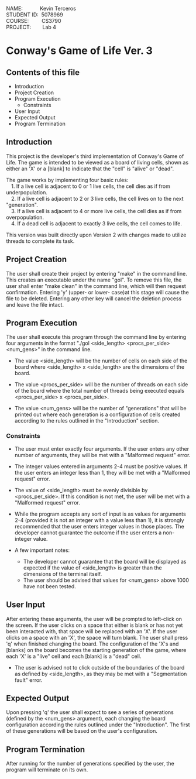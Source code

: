 NAME:&nbsp;&nbsp;&nbsp;&nbsp;&nbsp;&nbsp;&nbsp;&nbsp;&nbsp;&nbsp;&nbsp;&nbsp;Kevin Terceros<br />
STUDENT ID:&nbsp;&nbsp;5078969<br />
COURSE:&nbsp;&nbsp;&nbsp;&nbsp;&nbsp;&nbsp;&nbsp;&nbsp;&nbsp;CS3790<br />
PROJECT:&nbsp;&nbsp;&nbsp;&nbsp;&nbsp;&nbsp;&nbsp;&nbsp;Lab 4

# Conway's Game of Life Ver. 3

## Contents of this file

  - Introduction
  - Project Creation
  - Program Execution
    - Constraints
  - User Input
  - Expected Output
  - Program Termination

## Introduction

This project is the developer's third implementation of Conway's Game of Life. The game is intended to be viewed as a
board of living cells, shown as either an 'X' or a [blank] to indicate that the "cell" is "alive" or "dead".

The game works by implementing four basic rules:<br />
&emsp;1. If a live cell is adjacent to 0 or 1 live cells, the cell dies as if from underpopulation.<br />
&emsp;2. If a live cell is adjacent to 2 or 3 live cells, the cell lives on to the next "generation".<br />
&emsp;3. If a live cell is adjacent to 4 or more live cells, the cell dies as if from overpopulation.<br />
&emsp;4. If a dead cell is adjacent to exactly 3 live cells, the cell comes to life.<br />

This version was built directly upon Version 2 with changes made to utilize threads to complete its task.

## Project Creation

The user shall create their project by entering "make" in the command line. This creates an executable under the name
"gol". To remove this file, the user shall enter "make clean" in the command line, which will then request
confirmation. Entering 'y' (upper- or lower- case)at this stage will cause the file to be deleted. Entering any other
key will cancel the deletion process and leave the file intact.

## Program Execution

The user shall execute this program through the command line by entering four arguments in the format
"./gol <side_length> <procs_per_side> <num_gens>" in the command line.

- The value <side_length> will be the number of cells on each side of the board where <side_length> x <side_length> are
  the dimensions of the board.

- The value <procs_per_side> will be the number of threads on each side of the board where the total number of threads
  being executed equals <procs_per_side> x <procs_per_side>.

- The value <num_gens> will be the number of "generations" that will be printed out where each generation is a
  configuration of cells created according to the rules outlined in the "Introduction" section.

### Constraints

- The user must enter exactly four arguments. If the user enters any other number of arguments, they will be met with
  a "Malformed request" error.

- The integer values entered in arguments 2-4 must be positive values. If the user enters an integer less than 1, they
  will be met with a "Malformed request" error.

- The value of <side_length> must be evenly divisible by <procs_per_side>. If this condition is not met, the user will
  be met with a "Malformed request" error.

- While the program accepts any sort of input is as values for arguments 2-4 (provided it is not an integer with a
  value less than 1), it is strongly recommended that the user enters integer values in those places. The developer
  cannot guarantee the outcome if the user enters a non-integer value.

- A few important notes:
  - The developer cannot guarantee that the board will be displayed as expected if the value of <side_length> is
    greater than the dimensions of the terminal itself.
  - The user should be advised that values for <num_gens> above 1000 have not been tested.

## User Input

After entering these arguments, the user will be prompted to left-click on the screen. If the user clicks on a space
that either is blank or has not yet been interacted with, that space will be replaced with an 'X'. If the user clicks
on a space with an 'X', the space will turn blank. The user shall press 'q' when finished changing the board. The
configuration of the 'X's and [blanks] on the board becomes the starting generation of the game, where each 'X' is a
"live" cell and each [blank] is a "dead" cell.

- The user is advised not to click outside of the boundaries of the board as defined by <side_length>, as they may be
  met with a "Segmentation fault" error.

## Expected Output

Upon pressing 'q' the user shall expect to see a series of generations (defined by the <num_gens> argument), each
changing the board configuration according the rules outlined under the "Introduction". The first of these generations
will be based on the user's configuration.

## Program Termination

After running for the number of generations specified by the user, the program will terminate on its own.
